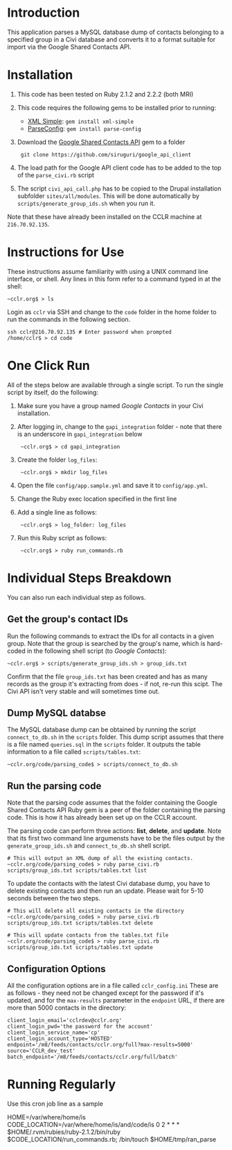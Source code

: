 # Introduction

This application parses a MySQL database dump of contacts belonging to
a specified group in a Civi database and converts it to a format
suitable for import via the Google Shared Contacts API.

# Installation

1. This code has been tested on Ruby 2.1.2 and 2.2.2 (both MRI)
1. This code requires the following gems to be installed prior to running:
   * [XML Simple](https://github.com/maik/xml-simple/): `gem install xml-simple`
   * [ParseConfig](https://github.com/datafolklabs/ruby-parseconfig/): `gem install parse-config`
1. Download the [Google Shared Contacts API](https://github.com/siruguri/google_api_client/) gem to a folder

        git clone https://github.com/siruguri/google_api_client

1. The load path for the Google API client code has to be added to the top of the `parse_civi.rb` script
1. The script `civi_api_call.php` has to be copied to the Drupal installation subfolder `sites/all/modules`. This will be done automatically by `scripts/generate_group_ids.sh` when you run it.

Note that these have already been installed on the CCLR machine at `216.70.92.135`. 

# Instructions for Use

These instructions assume familiarity with using a UNIX command line interface, or shell. Any lines in this form refer to a command typed in at the shell:

    ~cclr.org$ > ls

Login as `cclr` via SSH and change to the `code` folder in the home folder to run the commands in the following section.

    ssh cclr@216.70.92.135 # Enter password when prompted
    /home/cclr$ > cd code

# One Click Run

All of the steps below are available through a single script. To run the single script by itself, do the following:

1. Make sure you have a group named _Google Contacts_ in your Civi installation.
1. After logging in, change to the `gapi_integration` folder - note that there is an underscore in `gapi_integration` below

        ~cclr.org$ > cd gapi_integration

1. Create the folder `log_files`:

        ~cclr.org$ > mkdir log_files

1. Open the file `config/app.sample.yml` and save it to `config/app.yml`.
1. Change the Ruby exec location specified in the first line
1. Add a single line as follows:

        ~cclr.org$ > log_folder: log_files

1. Run this Ruby script as follows:

        ~cclr.org$ > ruby run_commands.rb

# Individual Steps Breakdown

You can also run each individual step as follows.

## Get the group's contact IDs

Run the following commands to extract the IDs for all contacts in a given group. Note that the group is searched by the group's name, which is hard-coded in the following shell script (to _Google Contacts_):

    ~cclr.org$ > scripts/generate_group_ids.sh > group_ids.txt

Confirm that the file `group_ids.txt` has been created and has as many records as the group it's extracting from does - if not, re-run this scipt. The Civi API isn't very stable and will sometimes time out.

## Dump MySQL databse

The MySQL database dump can be obtained by running the script `connect_to_db.sh` in the `scripts` folder. This dump
script assumes that there is a file named `queries.sql` in the `scripts` folder. It outputs the table information to
a file called `scripts/tables.txt`:

    ~cclr.org/code/parsing_code$ > scripts/connect_to_db.sh

## Run the parsing code

Note that the parsing code assumes that the folder containing the Google Shared Contacts API Ruby gem is a peer of the
folder containing the parsing code. This is how it has already been set up on the CCLR account.

The parsing code can perform three actions: **list**, **delete**, and **update**. Note that its first two command line argumensts have to be the files output by the `generate_group_ids.sh` and `connect_to_db.sh` shell script.

    # This will output an XML dump of all the existing contacts.
    ~cclr.org/code/parsing_code$ > ruby parse_civi.rb scripts/group_ids.txt scripts/tables.txt list

To update the contacts with the latest Civi database dump, you have to delete existing contacts and then run an update. Please wait for 5-10 seconds between the two steps.

    # This will delete all existing contacts in the directory
    ~cclr.org/code/parsing_code$ > ruby parse_civi.rb scripts/group_ids.txt scripts/tables.txt delete

    # This will update contacts from the tables.txt file
    ~cclr.org/code/parsing_code$ > ruby parse_civi.rb scripts/group_ids.txt scripts/tables.txt update

## Configuration Options

All the configuration options are in a file called `cclr_config.ini` These are as follows - they need not be changed
except for the password if it's updated, and for the `max-results` parameter in the `endpoint` URL, if there are more
than 5000 contacts in the directory:

    client_login_email='cclrdev@cclr.org'
    client_login_pwd='the password for the account'
    client_login_service_name='cp'
    client_login_account_type='HOSTED'
    endpoint='/m8/feeds/contacts/cclr.org/full?max-results=5000'
    source='CCLR_dev_test'
    batch_endpoint='/m8/feeds/contacts/cclr.org/full/batch'

# Running Regularly

Use this cron job line as a sample

HOME=/var/where/home/is
CODE_LOCATION=/var/where/home/is/and/code/is
0  2	 *    *	  *    $HOME/.rvm/rubies/ruby-2.1.2/bin/ruby $CODE_LOCATION/run_commands.rb; /bin/touch $HOME/tmp/ran_parse
